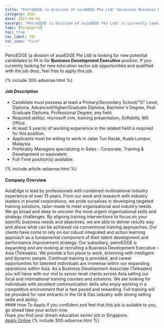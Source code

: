 ```yaml
---
title: "PetroEDGE (a division of asiaEDGE Pte Ltd) Vacancies Business Development Executive" 
category: Jobs 
date: 2021-06-02 
excerpt: "PetroEDGE (a division of asiaEDGE Pte Ltd) is currently looking for suitable person to fill in the Business Development Executive which positioned at Singapore" 
tags: [Singapore] 
toc: true 
toc_label: TOC 
toc_icon: "fire" 
--- 
```


<p>PetroEDGE (a division of asiaEDGE Pte Ltd) is looking for new potential candidates to fill in for <b>Business Development Executive</b> position. If you currently looking for new education sector job opportunities and qualified with the job desc, feel free to apply this job.
</p>{% include 300-adsense.html %} 
<div><div><h4>Job Description</h4></div><div><div><span><div><ul><li>Candidate must possess at least a Primary/Secondary School/"O" Level, Diploma, Advanced/Higher/Graduate Diploma, Bachelor's Degree, Post Graduate Diploma, Professional Degree, any field.</li><li>Required skill(s): microsoft crm, training presentation, Softskills, MS Office.</li><li>At least 3 year(s) of working experience in the related field is required for this position.</li><li>Applicants must be willing to work in Jalan Tun Razak, Kuala Lumpur, Malaysia.</li><li>Preferably Managers specializing in Sales - Corporate, Training &amp; Development or equivalent.</li><li>Full-Time position(s) available.</li></ul></div></span></div></div></div> 
{% include article-adsense.html %} 
<div><div><h4>Company Overview</h4></div><div><div><span><div><div>
	AsiaEdge is lead by professionals with combined multinational industry experience of over 15 years. From our work and research with industry leaders in pivotal corporations, we pride ourselves in developing targeted training solutions, tailor-made to meet organisational and industry needs. We go broad and deep to uncover the most urgent organisational skills and strategy challenges. By aligning training interventions to focus on your specific business needs and objectives, we are able to deliver results way and above what can be achieved via conventional training approaches. Our clients have come to rely on our robust integrated and action learning approach as a fundamental component of their talent development and performance improvement strategy. Our subsidiary, petroEDGE is expanding and are looking at recruiting a Business Development Executive &#8211; Asia (Telesales). We provide a fun place to work, brimming with intelligent and dynamic people. Continual training is provided, and career opportunities for talented individuals are immense within our expanding operations within Asia. As a Business Development Associate (Telesales) you will liaise with our mid to senior-level clients across Asia selling our local and international training courses and solutions. We are looking for individuals with excellent communication skills who enjoy working in a competitive environment that is fast paced and rewarding. Full training will be provided for new entrants in the Oil &amp; Gas industry with strong selling skills and ability.</div></div></span></div></div></div> 
#### How To Apply 
If you confident and feel that this job is suitable to you, go ahead take your action now. <br/> 
Hope you find your dream education sector job in Singapore. <br/> 
<a href="https://www.jobstreet.com.my/en/job/business-development-executive-8519229/origin/sg?jobId=jobstreet-sg-job-8519229" class="btn btn--info" target="_blank" rel="nofollow noopenner">Apply Online</a> 
{% include 300-adsense.html %} 